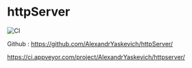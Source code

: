 # httpServer


![CI](https://github.com/<AlexandrYaskevich>/<https://github.com/AlexandrYaskevich/httpServer>/actions/workflows/web.yml/badge.svg)

Github : https://github.com/AlexandrYaskevich/httpServer/




https://ci.appveyor.com/project/AlexandrYaskevich/httpserver/
